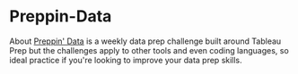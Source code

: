 # Preppin-Data


About
[Preppin' Data](https://preppindata.blogspot.com/) is a weekly data prep challenge built around Tableau Prep but the challenges apply to other tools and even coding languages, so ideal practice if you're looking to improve your data prep skills.

